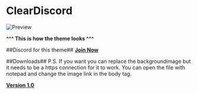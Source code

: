 # ClearDiscord

![Preview](https://i.imgur.com/q06ZUkK.jpg)

**^^^ This is how the theme looks ^^^**

##Discord for this theme##
**[Join Now](https://discord.gg/0yE9HoBlpr8dRdhe)**

##Downloads##
P.S. If you want you can replace the backgroundimage but it needs to be a https connection for it to work.
You can open the file with notepad and change the image link in the body tag.

[**Version 1.0**](https://github.com//Dddsasul/TeamKappa-theme/blob/master/ClearDiscord.theme.rar?raw=true)
